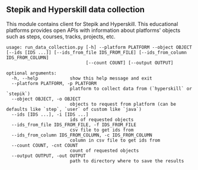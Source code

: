 ## Stepik and Hyperskill data collection

This module contains client for Stepik and Hyperskill. This educational platforms provides open APIs with information
about platforms' objects such as steps, courses, tracks, projects, etc.

```shell
usage: run_data_collection.py [-h] --platform PLATFORM --object OBJECT [--ids [IDS ...]] [--ids_from_file IDS_FROM_FILE] [--ids_from_column IDS_FROM_COLUMN]
                              [--count COUNT] [--output OUTPUT]

optional arguments:
  -h, --help            show this help message and exit
  --platform PLATFORM, -p PLATFORM
                        platform to collect data from (`hyperskill` or `stepik`)
  --object OBJECT, -o OBJECT
                        objects to request from platform (can be defaults like `step`, `user` of custom like `java`)
  --ids [IDS ...], -i [IDS ...]
                        ids of requested objects
  --ids_from_file IDS_FROM_FILE, -f IDS_FROM_FILE
                        csv file to get ids from
  --ids_from_column IDS_FROM_COLUMN, -c IDS_FROM_COLUMN
                        column in csv file to get ids from
  --count COUNT, -cnt COUNT
                        count of requested objects
  --output OUTPUT, -out OUTPUT
                        path to directory where to save the results

```